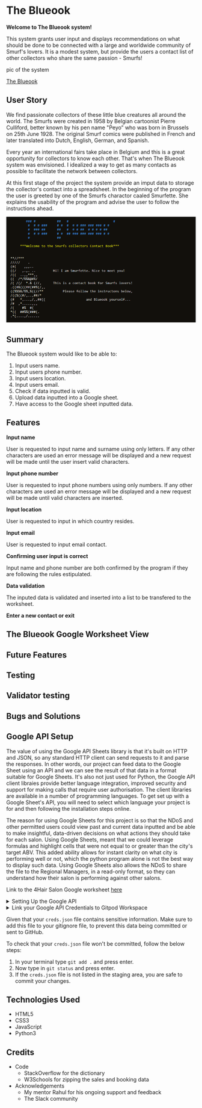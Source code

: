 # The Blueook
**Welcome to The Blueook system!**

This system grants user input and displays recommendations on what should be done to be connected with a large and worldwide community of Smurf's lovers.
It is a modest system, but provide the users a contact list of other collectors who share the same passion - Smurfs!

pic of the system

[The Blueook](https://felipeseibe-contactblue-oh24gileoe5.ws-eu105.gitpod.io/)

## User Story

We find passionate collectors of these little blue creatures all around the world. The Smurfs were 
created in 1958 by Belgian cartoonist Pierre Culliford, better known by his pen name "Peyo” who was born in Brussels on 25th June 1928. The original Smurf comics were published in French and later translated into Dutch, English, German, and Spanish.
 
Every year an international fairs take place in Belgium and this is a great opportunity for collectors to know each other.
That's when The Blueook system was envisioned. I idealized a way to get as many contacts as possible to facilitate the network between collectors.
 
At this first stage of the project the system provide an imput data to storage the collector's contact into a spreadsheet. In the beginning of the program the user is greeted by one of the Smurfs charactor caaled Smurfette. She explains the usability of the program and advise the user to follow the instructions ahead.

![screenshot](assets/documentation//greeting.png)

## Summary

The Blueook system would like to be able to:
1. Input users name.
1. Input users phone number.
1. Input users location.
1. Input users email.
1. Check if data inputted is valid.
1. Upload data inputted into a Google sheet.
1. Have access to the Google sheet inputted data.

## Features
**Input name**

User is requested to input name and surname using only letters.
If any other characters are used an error message will be displayed and a new request will be made until the user insert valid characters.

**Input phone number**

User is requested to input phone numbers using only numbers.
If any other characters are used an error message will be displayed and a new request will be made until valid characters are inserted.

**Input location**

User is requested to input in which country resides.

**Input email**

User is requested to input email contact.

**Confirming user input is correct**

Input name and phone number are both confirmed by the program if they are following the rules estipulated.

**Data validation**

The inputed data is validated and inserted into a list to be transfered to the worksheet.

**Enter a new contact or exit**

## The Blueook Google Worksheet View

## Future Features

## Testing

## Validator testing

## Bugs and Solutions

## Google API Setup
The value of using the Google API Sheets library is that it's built on HTTP and JSON, so any standard HTTP client can send requests to it and parse the responses. In other words, our project can feed data to the Google Sheet using an API and we can see the result of that data in a format suitable for Google Sheets. It's also not just used for Python, the Google API client libraies provide better language integration, improved security and support for making calls that require user authorisation. The client libraries are available in a number of programming languages. To get set up with a Google Sheet's API, you will need to select which language your project is for and then following the installation steps online.

The reason for using Google Sheets for this project is so that the NDoS and other permitted users could view past and current data inputted and be able to make insightful, data-driven decisions on what actions they should take for each salon. Using Google Sheets, meant that we could leverage formulas and highlight cells that were not equal to or greater than the city's target ABV. This added ability allows for instant clarity on what city is performing well or not, which the python program alone is not the best way to display such data. Using Google Sheets also allows the NDoS to share the file to the Regional Managers, in a read-only format, so they can understand how their salon is performing against other salons.

Link to the 4Hair Salon Google worksheet [here](https://docs.google.com/spreadsheets/d/1UmPvDmD13JLirGdsC2yTkNROgu0nCe9sanfPp3KKsbw/edit#gid=2144739599)

<details>
 <summary>Setting Up the Google API</summary>

  1. Create a Google account.
  2. Create a Google Sheet and name the file. Preferably matching your GitHub repository name.
  3. Then visit [Google Cloud Platform](https://console.cloud.google.com/)
  4. Make sure you select your personal Google account. This is to prevent other users from changing settings that could impact your final program.
  5. Next to the Google Cloud Platform burger menu, click "Select a project" and then select "New project".
  6. Then give your project a name. Preferably matching your GitHub repository and Google Sheets doc name. Then click "Create".
  7. Then click "Select project" again. But this time select the name of the project you just created.
  8. Now you're on your project dashboard, ensure the side menu/burger menu is open and select "API & Services" and then "Library".
  9. First search for "Google Drive" in the search bar. Click on the API at the top and click "Enable".
  10. Now you will need to create credentials to access the Google Sheets. Click "Create credentials".
  11. In the form, under "Which API are you using?", please select "Google Drive API".
  12. For "What data will you be accessing?", please select "Application Data".
  13. For the "Are you planning to use this API with Compute Engine, Kubernetes Engine, App Engine, or Cloud Functions?" question, please select "No, I'm not using them".
  14. Click "Next", then "Done".
  15. Now enter a Service account name. Preferably matching your Google Cloud project name if available.
  16. Then go to "Grant this service account access to project".
  17. In the Role dropdown box, select "Basic", then "Editor".
  18. Press "Continue".
  19. "Grant users access to this service `account`" can be left blank.
  20. Click "Done".
  21. On the next page, click on the service account that has just been created.
  22. Now click on the "Keys" tab.
  23. Click the "Add Key" dropdown button and select "Create New Key".
  24. Select "JSON" and then click "Create". This will trigger the .json file with your API credentials in it to download to your machine.
  25. Now, click on the main burger menu, select "API & Services" and select "Library".
  26. In the search bar, enter "Google Sheets" and select the "Google Sheets API" option and click "Enable".
</details>

<details>
 <summary>Link your Google API Credentials to Gitpod Workspace</summary>
 
  1. Drag and drop the .json file from your downloads folder into your Gitpod workspace.
  2. Rename the file to "creds.json"
  3. Now open the creds.json file. Locate the "client_email" line and copy the email address next to it, without the quotes.
  4. Then navigate to your Google Sheets file and open the "Share" button.
  5. Paste in the client email address and make sure "Editor" is selected, untick "Notify People" and then click "Share".
</details> 

Given that your `creds.json` file contains sensitive information. Make sure to add this file to your gitignore file, to prevent this data being committed or sent to GitHub.

To check that your `creds.json` file won't be committed, follow the below steps:

  1. In your terminal type `git add .` and press enter.
  2. Now type in `git status` and press enter.
  3. If the `creds.json` file is not listed in the staging area, you are safe to commit your changes.

## Technologies Used

- HTML5
- CSS3
- JavaScript
- Python3

## Credits

* Code
  * StackOverflow for the dictionary
  * W3Schools for zipping the sales and booking data
* Acknowledgements
  * My mentor Rahul for his ongoing support and feedback
  * The Slack community